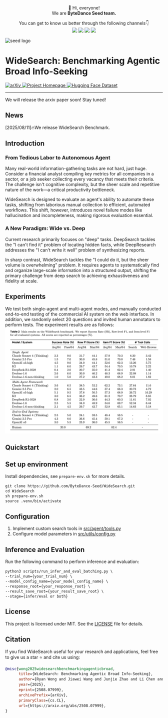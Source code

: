 

<div align="center">
 👋 Hi, everyone! 
    <br>
    We are <b>ByteDance Seed team.</b>
</div>

<p align="center">
  You can get to know us better through the following channels👇
  <br>
  <a href="https://seed.bytedance.com/">
    <img src="https://img.shields.io/badge/Website-%231e37ff?style=for-the-badge&logo=bytedance&logoColor=white"></a>
  <a href="https://github.com/user-attachments/assets/5793e67c-79bb-4a59-811a-fcc7ed510bd4">
    <img src="https://img.shields.io/badge/WeChat-07C160?style=for-the-badge&logo=wechat&logoColor=white"></a>
 <a href="https://www.xiaohongshu.com/user/profile/668e7e15000000000303157d?xsec_token=ABl2-aqekpytY6A8TuxjrwnZskU-6BsMRE_ufQQaSAvjc%3D&xsec_source=pc_search">
    <img src="https://img.shields.io/badge/Xiaohongshu-%23FF2442?style=for-the-badge&logo=xiaohongshu&logoColor=white"></a>
  <a href="https://www.zhihu.com/org/dou-bao-da-mo-xing-tuan-dui/">
    <img src="https://img.shields.io/badge/zhihu-%230084FF?style=for-the-badge&logo=zhihu&logoColor=white"></a>
</p>

![seed logo](https://github.com/user-attachments/assets/c42e675e-497c-4508-8bb9-093ad4d1f216)


# WideSearch: Benchmarking Agentic Broad Info-Seeking
<a href="YOUR_ARXIV_LINK" target="_blank">
    <img src="https://img.shields.io/badge/arXiv-b31b1b.svg?style=for-the-badge&logo=arXiv&logoColor=white"
         alt="arXiv" />
</a>
<a href="https://widesearch-seed.github.io/" target="_blank">
    <img src="https://img.shields.io/badge/Project-Homepage-blue.svg?style=for-the-badge&logo=google-chrome&logoColor=white"
         alt="Project Homepage" />
</a>
<a href="https://huggingface.co/datasets/ByteDance-Seed/WideSearch" target="_blank">
    <img src="https://img.shields.io/badge/%F0%9F%A4%97%20Hugging%20Face-Dataset-yellow.svg?style=for-the-badge"
         alt="Hugging Face Dataset" />
</a>

---
We will release the arxiv paper soon! Stay tuned!
## News
[2025/08/11]🔥We release WideSearch Benchmark.


## Introduction
### From Tedious Labor to Autonomous Agent
Many real-world information-gathering tasks are not hard, just huge. Consider a financial analyst compiling key metrics for all companies in a sector, or a job seeker collecting every vacancy that meets their criteria. The challenge isn't cognitive complexity, but the sheer scale and repetitive nature of the work—a critical productivity bottleneck.

WideSearch is designed to evaluate an agent's ability to automate these tasks, shifting from laborious manual collection to efficient, automated workflows. This shift, however, introduces novel failure modes like hallucination and incompleteness, making rigorous evaluation essential.


### A New Paradigm: Wide vs. Deep
Current research primarily focuses on "deep" tasks. DeepSearch tackles the "I can't find it" problem of locating hidden facts, while DeepResearch addresses the "I can't write it well" problem of synthesizing reports.

In sharp contrast, WideSearch tackles the "I could do it, but the sheer volume is overwhelming" problem. It requires agents to systematically find and organize large-scale information into a structured output, shifting the primary challenge from deep search to achieving exhaustiveness and fidelity at scale.

## Experiments
We test both single-agent and multi-agent modes, and manually conducted end-to-end testing of the commercial AI system on the web interface. In addition, we randomly select 20 questions and invited human annotators to perform tests. The experiment results are as follows:
![experiments](figs/image.png)

## Quickstart

## Set up environment
Install dependencies, see `prepare-env.sh` for more details.
```
git clone https://github.com/ByteDance-Seed/WideSearch.git
cd WideSearch
sh prepare-env.sh
source .venv/bin/activate
```

## Configuration
1. Implement custom search tools in <a href="src/agent/tools.py">src/agent/tools.py</a>
2. Configure model parameters in <a href="src/utils/config.py">src/utils/config.py</a>

## Inference and Evaluation
Run the following command to perform inference and evaluation:
```
python3 scripts/run_infer_and_eval_batching.py \
--trial_num={your_trial_num} \
--model_config_name={your_model_config_name} \
--response_root={your_response_root} \
--result_save_root={your_result_save_root} \
--stage={infer/eval or both} 
``` 

## License
This project is licensed under MIT. See the <a href="LICENSE">LICENSE</a> file for details.

## Citation
If you find WideSearch useful for your research and applications, feel free to give us a star ⭐ and cite us using:

```bibtex
@misc{wong2025widesearchbenchmarkingagenticbroad,
      title={WideSearch: Benchmarking Agentic Broad Info-Seeking}, 
      author={Ryan Wong and Jiawei Wang and Junjie Zhao and Li Chen and Yan Gao and Long Zhang and Xuan Zhou and Zuo Wang and Kai Xiang and Ge Zhang and Wenhao Huang and Yang Wang and Ke Wang},
      year={2025},
      eprint={2508.07999},
      archivePrefix={arXiv},
      primaryClass={cs.CL},
      url={https://arxiv.org/abs/2508.07999}, 
}
```
